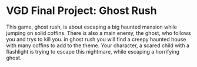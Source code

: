 # VGD Final Project: Ghost Rush
This game, ghost rush, is about escaping a big haunted mansion while jumping on solid coffins. There is also a main enemy, the ghost, who follows you and trys to kill you. in ghost rush you will find a creepy haunted house with many coffins to add to the theme. Your character, a scared child with a flashlight is trying to escape this nightmare, while escaping a horrifying ghost.
